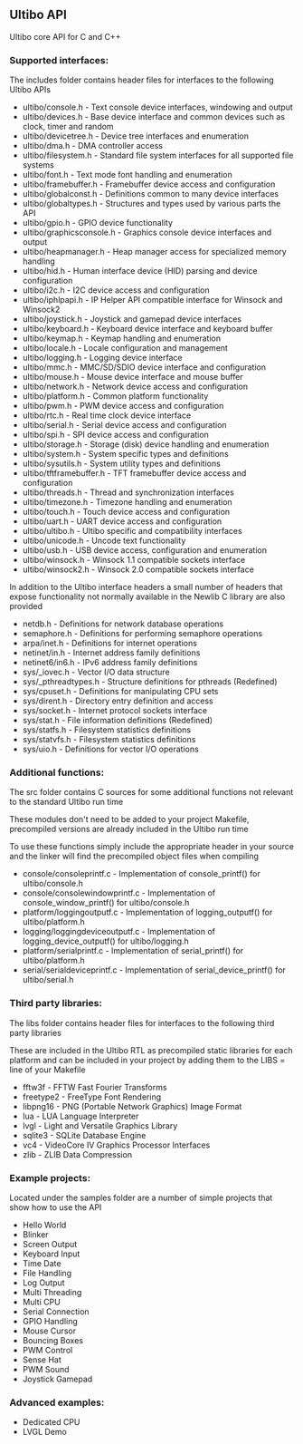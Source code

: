 ## Ultibo API

Ultibo core API for C and C++

### Supported interfaces:

The includes folder contains header files for interfaces to the following Ultibo APIs

* ultibo/console.h - Text console device interfaces, windowing and output
* ultibo/devices.h - Base device interface and common devices such as clock, timer and random
* ultibo/devicetree.h - Device tree interfaces and enumeration
* ultibo/dma.h - DMA controller access 
* ultibo/filesystem.h - Standard file system interfaces for all supported file systems
* ultibo/font.h - Text mode font handling and enumeration
* ultibo/framebuffer.h - Framebuffer device access and configuration
* ultibo/globalconst.h - Definitions common to many device interfaces
* ultibo/globaltypes.h - Structures and types used by various parts the API
* ultibo/gpio.h - GPIO device functionality
* ultibo/graphicsconsole.h - Graphics console device interfaces and output
* ultibo/heapmanager.h - Heap manager access for specialized memory handling
* ultibo/hid.h - Human interface device (HID) parsing and device configuration
* ultibo/i2c.h - I2C device access and configuration
* ultibo/iphlpapi.h - IP Helper API compatible interface for Winsock and Winsock2
* ultibo/joystick.h - Joystick and gamepad device interfaces
* ultibo/keyboard.h - Keyboard device interface and keyboard buffer
* ultibo/keymap.h - Keymap handling and enumeration
* ultibo/locale.h - Locale configuration and management
* ultibo/logging.h - Logging device interface
* ultibo/mmc.h - MMC/SD/SDIO device interface and configuration
* ultibo/mouse.h - Mouse device interface and mouse buffer
* ultibo/network.h - Network device access and configuration
* ultibo/platform.h - Common platform functionality
* ultibo/pwm.h - PWM device access and configuration
* ultibo/rtc.h - Real time clock device interface
* ultibo/serial.h - Serial device access and configuration
* ultibo/spi.h - SPI device access and configuration
* ultibo/storage.h - Storage (disk) device handling and enumeration
* ultibo/system.h - System specific types and definitions
* ultibo/sysutils.h - System utility  types and definitions
* ultibo/tftframebuffer.h - TFT framebuffer device access and configuration
* ultibo/threads.h - Thread and synchronization interfaces
* ultibo/timezone.h - Timezone handling and enumeration
* ultibo/touch.h - Touch device access and configuration 
* ultibo/uart.h - UART device access and configuration
* ultibo/ultibo.h - Ultibo specific and compatibility interfaces
* ultibo/unicode.h - Uncode text functionality
* ultibo/usb.h - USB device access, configuration and enumeration
* ultibo/winsock.h - Winsock 1.1 compatible sockets interface
* ultibo/winsock2.h - Winsock 2.0 compatible sockets interface

In addition to the Ultibo interface headers a small number of headers that expose functionality not normally available in the Newlib C library are also provided

* netdb.h - Definitions for network database operations
* semaphore.h - Definitions for performing semaphore operations
* arpa/inet.h - Definitions for internet operations
* netinet/in.h - Internet address family definitions
* netinet6/in6.h - IPv6 address family definitions
* sys/_iovec.h - Vector I/O data structure
* sys/_pthreadtypes.h - Structure definitions for pthreads (Redefined)
* sys/cpuset.h - Definitions for manipulating CPU sets
* sys/dirent.h - Directory entry definition and access
* sys/socket.h - Internet protocol sockets interface
* sys/stat.h - File information definitions (Redefined)
* sys/statfs.h - Filesystem statistics definitions
* sys/statvfs.h - Filesystem statistics definitions
* sys/uio.h - Definitions for vector I/O operations

### Additional functions:

The src folder contains C sources for some additional functions not relevant to the standard Ultibo run time

These modules don't need to be added to your project Makefile, precompiled versions are already included in the Ultibo run time 

To use these functions simply include the appropriate header in your source and the linker will find the precompiled object files when compiling

* console/consoleprintf.c - Implementation of console_printf() for ultibo/console.h
* console/consolewindowprintf.c - Implementation of console_window_printf() for ultibo/console.h
* platform/loggingoutputf.c - Implementation of logging_outputf() for ultibo/platform.h
* logging/loggingdeviceoutputf.c - Implementation of logging_device_outputf() for ultibo/logging.h
* platform/serialprintf.c - Implementation of serial_printf() for ultibo/platform.h
* serial/serialdeviceprintf.c - Implementation of serial_device_printf() for ultibo/serial.h

### Third party libraries:

The libs folder contains header files for interfaces to the following third party libraries

These are included in the Ultibo RTL as precompiled static libraries for each platform and can be included in your project by adding them to the LIBS = line of your Makefile

* fftw3f - FFTW Fast Fourier Transforms
* freetype2 - FreeType Font Rendering
* libpng16 - PNG (Portable Network Graphics) Image Format
* lua - LUA Language Interpreter
* lvgl - Light and Versatile Graphics Library
* sqlite3 - SQLite Database Engine
* vc4 - VideoCore IV Graphics Processor Interfaces
* zlib - ZLIB Data Compression

### Example projects:

Located under the samples folder are a number of simple projects that show how to use the API

* Hello World
* Blinker
* Screen Output
* Keyboard Input
* Time Date
* File Handling
* Log Output
* Multi Threading
* Multi CPU
* Serial Connection
* GPIO Handling
* Mouse Cursor
* Bouncing Boxes
* PWM Control
* Sense Hat
* PWM Sound
* Joystick Gamepad

### Advanced examples:

* Dedicated CPU
* LVGL Demo